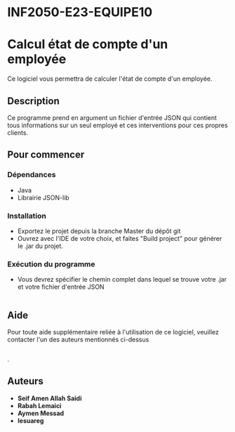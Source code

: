 # INF2050-E23-EQUIPE10


# Calcul état de compte d'un employée


Ce logiciel vous permettra de calculer l'état de compte d'un employée.


## Description

Ce programme prend en argument un fichier d'entrée JSON qui contient tous informations sur un seul employé et ces interventions pour ces propres clients. 

## Pour commencer

### Dépendances

* Java
* Librairie JSON-lib

### Installation

* Exportez le projet depuis la branche Master du dépôt git
* Ouvrez avec l'IDE de votre choix, et faites "Build project" pour générer le .jar du projet.

### Exécution du  programme

* Vous devrez spécifier le chemin complet dans lequel se trouve votre .jar et votre fichier d'entrée JSON
```
```

## Aide

Pour toute aide supplémentaire reliée à l'utilisation de ce logiciel, veuillez contacter 
l'un des auteurs mentionnés ci-dessus
```
```

.
## Auteurs

* **Seif Amen Allah Saidi**
* **Rabah Lemaici** 
* **Aymen Messad**
* **lesuareg**
